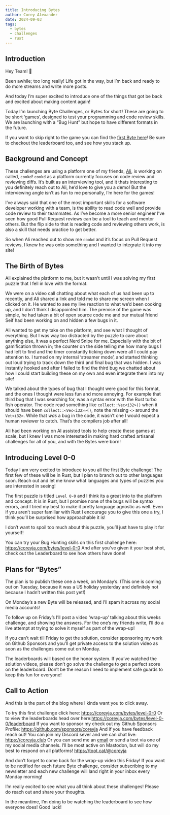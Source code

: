 ```yaml
---
title: Introducing Bytes
author: Corey Alexander
date: 2024-09-03
tags:
  - bytes
  - challenges
  - rust
---
```


## Introduction

Hey Team! 👋

Been awhile; too long really! Life got in the way, but I’m back and ready to do more streams and write more posts.

And today I’m super excited to introduce one of the things that got be back and excited about making content again!

Today I’m launching Byte Challenges, or Bytes for short! These are going to be short ‘games’, designed to test your programming and code review skills. We are launching with a “Bug Hunt” but hope to have different formats in the future.

If you want to skip right to the game you can find the [first Byte here](/bytes/level-0-0)!
Be sure to checkout the leaderboard too, and see how you stack up.

## Background and Concept

These challenges are using a platform one of my friends, [Ali](https://x.com/alialobai1), is working on called, `cookd`!
`cookd` as a platform currently focuses on code review and reviewing diffs. It’s built as an interviewing tool, and it thats interesting to you definitely reach out to Ali, he’d love to give you a demo!
But the interviewing angle isn’t as fun to me personally, I’m here for the games!

I’ve always said that one of the most important skills for a software developer working with a team, is the ability to read code well and provide code review to their teammates. As I’ve become a more senior engineer I’ve seen how good Pull Request reviews can be a tool to teach and mentor others. But the flip side to that is reading code and reviewing others work, is also a skill that needs practice to get better.

So when Ali reached out to show me `cookd` and it’s focus on Pull Request reviews, I knew he was onto something and I wanted to integrate it into my site!

## The Birth of Bytes

Ali explained the platform to me, but it wasn’t until I was solving my first puzzle that I fell in love with the format.

We were on a video call chatting about what each of us had been up to recently, and Ali shared a link and told me to share me screen when I clicked on it. He wanted to see my live reaction to what we’d been cooking up, and I don’t think I disappointed him. The premise of the game was simple, he had taken a bit of open source code me and our mutual friend Seif had been working on and hidden a few bugs in it.

Ali wanted to get my take on the platform, and see what I thought of everything. But I was way too distracted by the puzzle to care about anything else, it was a perfect Nerd Snipe for me. Especially with the bit of gamification thrown in; the counter on the side telling me how many bugs I had left to find and the timer constantly ticking down were all I could pay attention to. I turned on my internal ‘streamer mode’, and started thinking out loud trying to track down the third and final bug that was hidden. I was instantly hooked and after I failed to find the third bug we chatted about how I could start building these on my own and even integrate them into my site!

We talked about the types of bug that I thought were good for this format, and the ones I thought were less fun and more annoying. For example that third bug that I was searching for, was a syntax error with the Rust turbo fish operator. The code read something like `collect::Vec<i32>()` when it should have been `collect::<Vec<i32>>()`, note the missing `<>` around the `Vet<i32>`. While that _was_ a bug in the code, it wasn’t one I would expect a human reviewer to catch. That’s the compilers job after all!

Ali had been working on AI assisted tools to help create these games at scale, but I knew I was more interested in making hard crafted artisanal challenges for all of you, and with the Bytes were born!

## Introducing Level 0-0

Today I am very excited to introduce to you all the first Byte challenge! The first few of these will be in Rust, but I plan to branch out to other languages soon. Reach out and let me know what languages and types of puzzles you are interested in seeing!

The first puzzle is titled `Level 0-0` and I think its a great into to the platform and concept. It is in Rust, but I promise none of the bugs will be syntax errors, and I tried my best to make it pretty language agnostic as well. Even if you aren’t super familiar with Rust I encourage you to give this one a try, I think you’ll be surprised how approachable it is!

I don’t want to spoil too much about this puzzle, you’ll just have to play it for yourself!

You can try your Bug Hunting skills on this first challenge here: <https://coreyja.com/bytes/level-0-0>
And after you’ve given it your best shot, check out the Leaderboard to see how others have done!

## Plans for “Bytes”

The plan is to publish these one a week, on Monday’s. (This one is coming out on Tuesday, because it was a US holiday yesterday and definitely not because I hadn’t written this post yet!)

On Monday’s a new Byte will be released, and I’ll spam it across my social media accounts!

To follow up on Friday’s I’ll post a video ‘wrap-up’ talking about this weeks challenge, and showing the answers. For the one’s my friends write, I’ll do a live attempt at trying to solve it myself as part of the wrap-up!

If you can’t wait till Friday to get the solution, consider sponsoring my work on Github Sponsors and you’ll get private access to the solution video as soon as the challenges come out on Monday.

The leaderboards will based on the honor system. If you’ve watched the solution videos, please don’t go solve the challenge to get a perfect score on the leaderboard.
Don’t be the reason I need to implement safe guards to keep this fun for everyone!

## Call to Action

And this is the part of the blog where I kinda want you to click away.

To try this first challenge click here: <https://coreyja.com/bytes/level-0-0>
Or to view the leaderboards head over here:<https://coreyja.com/bytes/level-0-0/leaderboard>
If you want to sponsor my check out my Github Sponsors Profile: <https://github.com/sponsors/coreyja>
And if you have feedback reach out! You can join my Discord sever and we can chat live: <https://coreyja.club>
Or you can send me an [email](mailto:bytes-feedback@coreyja.com) or send a toot via one of my social media channels. I’ll be most active on Mastodon, but will do my best to respond on all platforms! <https://toot.cat/@coreyja>

And don’t forget to come back for the wrap-up video this Friday! If you want to be notified for each future Byte challenge, consider subscribing to my newsletter and each new challenge will land right in your inbox every Monday morning!

I’m really excited to see what you all think about these challenges! Please do reach out and share your thoughts.

In the meantime, I’m doing to be watching the leaderboard to see how everyone does! Good luck!
